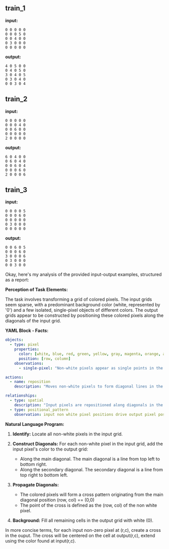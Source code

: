 
## train_1

**input:**
```
0 0 0 0 0
0 0 0 5 0
0 0 4 0 0
0 3 0 0 0
0 0 0 0 0
```


**output:**
```
4 0 5 0 0
0 4 0 5 0
3 0 4 0 5
0 3 0 4 0
0 0 3 0 4
```


## train_2

**input:**
```
0 0 0 0 0
0 0 0 4 0
0 0 6 0 0
0 0 0 0 0
2 0 0 0 0
```


**output:**
```
6 0 4 0 0
0 6 0 4 0
0 0 6 0 4
0 0 0 6 0
2 0 0 0 6
```


## train_3

**input:**
```
0 0 0 0 5
0 0 0 6 0
0 0 0 0 0
0 3 0 0 0
0 0 0 0 0
```


**output:**
```
0 0 6 0 5
0 0 0 6 0
3 0 0 0 6
0 3 0 0 0
0 0 3 0 0
```

Okay, here's my analysis of the provided input-output examples, structured as a report:

**Perception of Task Elements:**

The task involves transforming a grid of colored pixels. The input grids seem sparse, with a predominant background color (white, represented by '0') and a few isolated, single-pixel objects of different colors. The output grids appear to be constructed by positioning these colored pixels along the diagonals of the input grid.

**YAML Block - Facts:**


```yaml
objects:
  - type: pixel
    properties:
      color: [white, blue, red, green, yellow, gray, magenta, orange, azure, maroon]
      position: [row, column]
    observations:
      - single-pixel: "Non-white pixels appear as single points in the input"

actions:
  - name: reposition
    description: "Moves non-white pixels to form diagonal lines in the output grid."

relationships:
  - type: spatial
    description: "Input pixels are repositioned along diagonals in the output."
  - type: positional_pattern
    observation: input non white pixel positions drive output pixel positions

```


**Natural Language Program:**

1.  **Identify:** Locate all non-white pixels in the input grid.
2.  **Construct Diagonals:** For each non-white pixel in the input grid, add the input pixel's color to the output grid:
    *   Along the main diagonal. The main diagonal is a line from top left to bottom right.
    *   Along the secondary diagonal. The secondary diagonal is a line from top right to bottom left.
3.  **Propagate Diagonals:**
    *   The colored pixels will form a cross pattern originating from the main diagonal position (row, col) == (0,0)
    *   The point of the cross is defined as the (row, col) of the non white pixel.

4.  **Background:** Fill all remaining cells in the output grid with white (0).

In more concise terms, for each input non-zero pixel at (r,c), create a cross in the ouput. The cross will be centered on the cell at output(r,c), extend using the color found at input(r,c).

